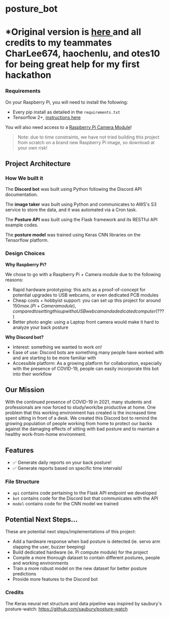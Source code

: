 # posture_bot

# *Original version is <a href=https://github.com/otes10/posture_bot> here <a/> and all credits to my teammates CharLee674, haochenlu, and otes10 for being great help for my first hackathon 

### Requirements
On your Raspberry Pi, you will need to install the following:
- Every pip install as detailed in the `requirements.txt`
- Tensorflow 2+, [instructions here](https://www.youtube.com/watch?v=GNRg2P8Vqqs)

You will also need access to a [Raspberry Pi Camera Module](https://projects.raspberrypi.org/en/projects/getting-started-with-picamera)!

> Note: due to time constraints, we have not tried building this project from scratch on a brand new Raspberry Pi image, so download at your own risk!

## Project Architecture

### How We built it

The **Discord bot** was built using Python following the Discord API documentation.

The **image taker** was built using Python and communicates to AWS's S3 service to store the data, and it was automated via a Cron task.

The **Posture API** was built using the Flask framework and its RESTful API example codes.

The **posture model** was trained using Keras CNN libraries on the Tensorflow platform.

### Design Choices

**Why Raspberry Pi?**

We chose to go with a Raspberry Pi + Camera module due to the following reasons:
- Rapid hardware prototyping: this acts as a proof-of-concept for potential upgrades to USB webcams, or even dedicated PCB modules
- Cheap costs + hobbyist support: you can set up this project for around $150 max. (Pi + Camera module), compared to setting this up with a USB webcam and a dedicated computer ($???)
- Better photo angle: using a Laptop front camera would make it hard to analyze your back posture

**Why Discord bot?**

- Interest: something we wanted to work on!
- Ease of use: Discord bots are something many people have worked with and are starting to be more familiar with
- Accessible platform: As a growing platform for collaboration, especially with the presence of COVID-19, people can easily incorporate this bot into their workflow

## Our Mission
With the continued presence of COVID-19 in 2021, many students and professionals are now forced to study/work/be productive at home. One problem that this working environment has created is the increased time spent sitting in front of a desk. We created this Discord bot to remind the growing population of people working from home to protect our backs against the damaging effects of sitting with bad posture and to maintain a healthy work-from-home environment.

## Features
- ✅ Generate daily reports on your back posture!
- ✅ Generate reports based on specific time intervals!

### File Structure
- `api` contains code pertaining to the Flask API endpoint we developed
- `bot` contains code for the Discord bot that communicates with the API
- `model` contains code for the CNN model we trained

## Potential Next Steps...
These are potential next steps/implementations of this project:
- Add a hardware response when bad posture is detected (ie. servo arm slapping the user, buzzer beeping)
- Build dedicated hardware (ie. Pi compute module) for the project
- Compile a more thorough dataset to contain different postures, people and working environments
- Train a more robust model on the new dataset for better posture predictions
- Provide more features to the Discord bot

### Credits
The Keras neural net structure and data pipeline was inspired by saubury's posture-watch: https://github.com/saubury/posture-watch

